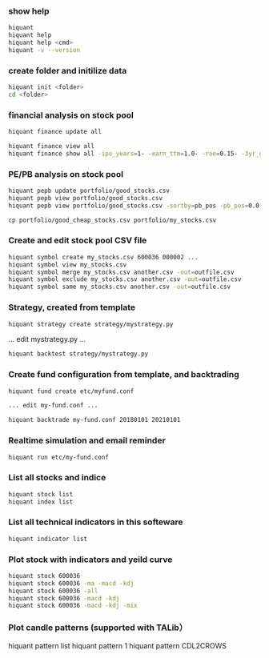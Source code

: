
### show help
```bash
hiquant
hiquant help
hiquant help <cmd>
hiquant -v --version
```

### create folder and initilize data
```bash
hiquant init <folder>
cd <folder>
```

### financial analysis on stock pool
```bash
hiquant finance update all

hiquant finance view all
hiquant finance show all -ipo_years=1- -earn_ttm=1.0- -roe=0.15- -3yr_grow_rate=0.15- -sortby=roe -out=good_stock.csv
```

### PE/PB analysis on stock pool
```bash
hiquant pepb update portfolio/good_stocks.csv
hiquant pepb view portfolio/good_stocks.csv
hiquant pepb view portfolio/good_stocks.csv -sortby=pb_pos -pb_pos=0.0-0.5 -out=portfolio/good_cheap_stocks.csv

cp portfolio/good_cheap_stocks.csv portfolio/my_stocks.csv
```

### Create and edit stock pool CSV file
```bash
hiquant symbol create my_stocks.csv 600036 000002 ...
hiquant symbol view my_stocks.csv
hiquant symbol merge my_stocks.csv another.csv -out=outfile.csv
hiquant symbol exclude my_stocks.csv another.csv -out=outfile.csv
hiquant symbol same my_stocks.csv another.csv -out=outfile.csv
```

### Strategy, created from template
```bash
hiquant strategy create strategy/mystrategy.py
```

... edit mystrategy.py ...

```bash
hiquant backtest strategy/mystrategy.py
```

### Create fund configuration from template, and backtrading
```bash
hiquant fund create etc/myfund.conf

... edit my-fund.conf ...

hiquant backtrade my-fund.conf 20180101 20210101
```

### Realtime simulation and email reminder
```bash
hiquant run etc/my-fund.conf
```

### List all stocks and indice
```bash
hiquant stock list
hiquant index list
```

### List all technical indicators in this softeware
```bash
hiquant indicator list
```

### Plot stock with indicators and yeild curve
```bash
hiquant stock 600036
hiquant stock 600036 -ma -macd -kdj
hiquant stock 600036 -all
hiquant stock 600036 -macd -kdj
hiquant stock 600036 -macd -kdj -mix
```

### Plot candle patterns (supported with TALib）
hiquant pattern list
hiquant pattern 1
hiquant pattern CDL2CROWS

